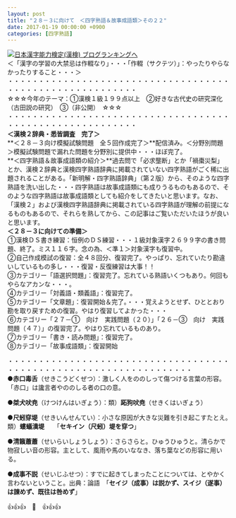 ```yaml
---
layout: post
title: "２８－３に向けて　＜四字熟語＆故事成語類＞その２２"
date: 2017-01-19 00:00:00 +0900
categories: [四字熟語]
---
```


[![](/syuusyuu9701/assets/images/２８－３に向けて-＜四字熟語＆故事成語類＞その２２-br_c_3028_1.gif)](http://blog.with2.net/link.php?1659096:3028 "日本漢字能力検定(漢検) ブログランキングへ")[日本漢字能力検定(漢検) ブログランキングへ](http://blog.with2.net/link.php?1659096:3028)  
＜「漢字の学習の大禁忌は作輟なり」・・・「作輟（サクテツ）」：やったりやらなかったりすること・・・＞  
・・・・・・・・・・・・・・・・・・・・・・・・・・・・・・・・・・・・・・・・・・・・・・・・・・・・・・・・・  
☆☆☆今年のテーマ：①漢検１級１９９点以上　②好きな古代史の研究深化（古田説の研究）　③（非公開）　☆☆☆　　  
・・・・・・・・・・・・・・・・・・・・・・・・・・・・・・・・・・・・・・・・・・・・・・・・・・・・・・・・・  
**＜漢検２辞典・悉皆調査　完了＞**  
**＜２８－３向け模擬試験問題　全５回作成完了＞**配信済み。＜分野別問題＞模擬試験問題で漏れた問題を分野別に提供中・・・ほぼ完了。  
**＜四字熟語＆故事成語類の紹介＞**過去問で「必求壟断」とか「禍棗災梨」とか、漢検２辞典と漢検四字熟語辞典に掲載されていない四字熟語がごく稀に出題されることがある。「新明解・四字熟語辞典」（第２版）から、そのような四字熟語を洗い出した・・・四字熟語は故事成語類にも成りうるものもあるので、そのような四字熟語は故事成語類としても紹介をしてきたいと思います。なお、「漢検２」および漢検四字熟語辞典に掲載されている四字熟語が理解の前提になるものもあるので、それらを熟してから、この記事はご覧いただいたほうが良いと思います。  
**＜２８－３に向けての準備＞**  
①漢検ＤＳ書き練習：恒例のＤＳ練習・・・１級対象漢字２６９９字の書き問題、終了。ミス１１６字。念の為、＜準１＞対象漢字も復習中。  
②自己作成模試の復習：全４８回分、復習完了。やっぱり、忘れていたり勘違いしているもの多し・・・復習・反復練習は大事！！  
③カテゴリー「語選択問題」：復習完了。忘れている熟語いくつもあり。何回もやらなアカンな・・・。  
④カテゴリー「対義語・類義語」：復習完了。  
⑤カテゴリー「文章題」：復習開始＆完了。・・・覚えようとせず、ひととおり勘を取り戻すための復習。やはり復習してよかった・・・  
⑥カテゴリー「２７－①　向け　実践問題（２０）」「２６－③　向け　実践問題（４７）」の復習完了。やはり忘れているものあり。  
⑦カテゴリー「書き・読み問題」：復習完了。  
⑧カテゴリー「故事成語類」：復習開始　  
  
・・・・・・・・・・・・・・・・・・・・・・・・・・・・・・・・・・・・・・・・・・・・・・・・・・・・・・・・・・・・・・・・・・  
●**赤口毒舌**（せきこうどくぜつ）：激しく人をののしって傷つける言葉の形容。「赤口」は讒言者やののしる者の口の意。  
  
●**桀犬吠尭**（けつけんはいぎょう）：類）**跖狗吠尭**（せきくはいぎょう）  
  
●**尺蚓穿堤**（せきいんせんてい）：小さな原因が大きな災難を引き起こすたとえ。　類）**螻蟻潰堤**　　「**セキイン（尺蚓）堤を穿つ**」  
  
●**清籟蕭蕭**（せいらいしょうしょう）：さらさらと。ひゅうひゅうと。清らかで物寂しい音の形容。主として、風雨や馬のいななき、落ち葉などの形容に用いる。  
  
●**成事不説**（せいじふせつ）：すでに起きてしまったことについては、とやかく言わないということ。出典：論語　「**セイジ（成事）は説かず、スイジ（遂事）は諌めず、既往は咎めず**」  
  
👍👍👍　🐔　👍👍👍  
  